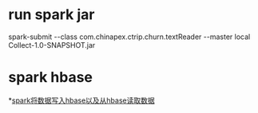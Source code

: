 # run spark jar
spark-submit --class com.chinapex.ctrip.churn.textReader --master local Collect-1.0-SNAPSHOT.jar

# spark hbase
*[spark将数据写入hbase以及从hbase读取数据](http://blog.csdn.net/u013468917/article/details/52822074)
